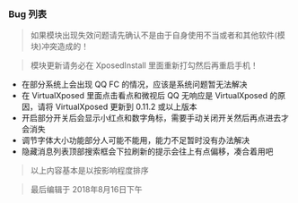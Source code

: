 ### Bug 列表

> 如果模块出现失效问题请先确认不是由于自身使用不当或者和其他软件(模块)冲突造成的！

> 模块更新请务必在 XposedInstall 里面重新打勾然后再重启手机！

* 在部分系统上会出现 QQ FC 的情况，应该是系统问题暂无法解决
* 在 VirtualXposed 里面点击看点和微视后 QQ 无响应是 VirtualXposed 的原因，请将 VirtualXposed 更新到 0.11.2 或以上版本
* 开启部分开关后会显示小红点和数字角标，需要手动关闭开关然后再点进去才会消失
* 调节字体大小功能部分人可能不能用，能力不足暂时没有办法解决
* 隐藏消息列表顶部搜索框会下拉刷新的提示会往上有点偏移，凑合着用吧

> 以上内容基本是以按影响程度排序

> 最后编辑于 2018年8月16日下午
